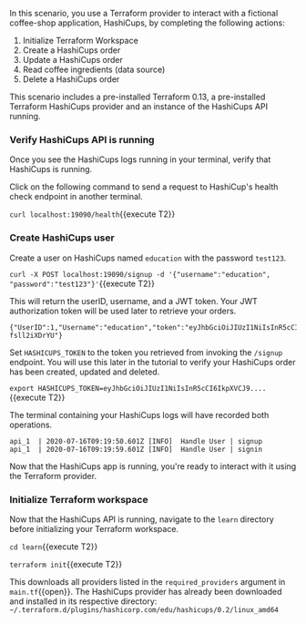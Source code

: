 In this scenario, you use a Terraform provider to interact with a fictional coffee-shop application, HashiCups, by completing the following actions:

1. Initialize Terraform Workspace
1. Create a HashiCups order
1. Update a HashiCups order
1. Read coffee ingredients (data source)
1. Delete a HashiCups order

This scenario includes a pre-installed Terraform 0.13, a pre-installed Terraform HashiCups provider and an instance of the HashiCups API running.

### Verify HashiCups API is running

Once you see the HashiCups logs running in your terminal, verify that HashiCups is running.

Click on the following command to send a request to HashiCup's health check endpoint in another terminal.

`curl localhost:19090/health`{{execute T2}} 

### Create HashiCups user

Create a user on HashiCups named `education` with the password `test123`.

`curl -X POST localhost:19090/signup -d '{"username":"education", "password":"test123"}'`{{execute T2}}

This will return the userID, username, and a JWT token. Your JWT authorization token will be used later to retrieve your orders.

```
{"UserID":1,"Username":"education","token":"eyJhbGciOiJIUzI1NiIsInR5cCI6IkpXVCJ9.eyJleHAiOjE1OTEwNzgwODUsInVzZXJfaWQiOjIsInVzZXJuYW1lIjoiZWR1Y2F0aW9uIn0.CguceCNILKdjOQ7Gx0u4UAMlOTaH3Dw-fsll2iXDrYU"}
```

Set `HASHICUPS_TOKEN` to the token you retrieved from invoking the `/signup` endpoint. You will use this later in the tutorial to verify your HashiCups order has been created, updated and deleted.

`export HASHICUPS_TOKEN=eyJhbGciOiJIUzI1NiIsInR5cCI6IkpXVCJ9....`{{execute T2}}

The terminal containing your HashiCups logs will have recorded both operations.

```
api_1  | 2020-07-16T09:19:50.601Z [INFO]  Handle User | signup
api_1  | 2020-07-16T09:19:59.601Z [INFO]  Handle User | signin
```

Now that the HashiCups app is running, you're ready to interact with it using the Terraform provider.

### Initialize Terraform workspace

Now that the HashiCups API is running, navigate to the `learn` directory before initializing your Terraform workspace.

`cd learn`{{execute T2}}

`terraform init`{{execute T2}}

This downloads all providers listed in the `required_providers` argument in `main.tf`{{open}}. The HashiCups provider has already been downloaded and installed in its respective directory: `~/.terraform.d/plugins/hashicorp.com/edu/hashicups/0.2/linux_amd64`